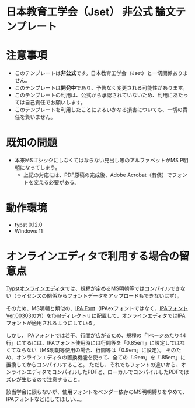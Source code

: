 # 日本教育工学会（Jset） **非公式** 論文テンプレート

# 注意事項
- このテンプレートは**非公式**です。日本教育工学会（Jset）と一切関係ありません。
- このテンプレートは**開発中**であり、予告なく変更される可能性があります。
- このテンプレートの利用は、公式から承認されていないため、利用にあたっては自己責任でお願いします。
- このテンプレートを利用したことによるいかなる損害についても、一切の責任を負いません。

# 既知の問題
- 本来MSゴシックにしなくてはならない見出し等のアルファベットがMS P明朝になってしまう。
	- 上記の対応には、PDF原稿の完成後、Adobe Acrobat（有償）でフォントを変える必要がある。

# 動作環境
- typst 0.12.0
- Windows 11

# オンラインエディタで利用する場合の留意点

[Typstオンラインエディタ](https://typst.app)では、規程が定めるMS明朝等ではコンパイルできない（ライセンスの関係からフォントデータをアップロードもできないはず）。

そのため、MS明朝と類似の、[IPA Font](https://moji.or.jp/ipafont/ipafontdownload/)（IPAexフォントではなく、[IPAフォント Ver.00303](https://moji.or.jp/ipafont/ipa00303/)の方）をfontディレクトリに配置して、オンラインエディタではIPAフォントが適用されるようにしている。

しかし、IPAフォントでは若干、行間が広がるため、規程の「1ページあたり44行」にするには、IPAフォント使用時には行間等を「0.85em」に設定してはなくてならない（MS明朝等使用の場合、行間等は「0.9em」に設定）。
そのため、オンラインエディタの置換機能を使って、全ての「.9em」を「.85em」に置換してからコンパイルすること。
ただし、それでもフォントの違いから、オンラインエディタでコンパイルしたPDFと、ローカルでコンパイルしたPDFではズレが生じるので注意すること。

該当学会に限らないが、使用フォントをベンダー依存のMS明朝縛りをやめて、IPAフォントなどにしてほしい…。
